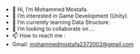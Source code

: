 - 👋 Hi, I’m Mohammed Mostafa.
- 👀 I’m interested in Game Development (Unity).
- 🌱 I’m currently learning Data Structure.
- 💞️ I’m looking to collaborate on ...
- 📫 How to reach me :
- Gmail: mohammedmostafa2372002@gmail.com

<!---
Mohammed2372/Mohammed2372 is a ✨ special ✨ repository because its `README.md` (this file) appears on your GitHub profile.
You can click the Preview link to take a look at your changes.
--->

